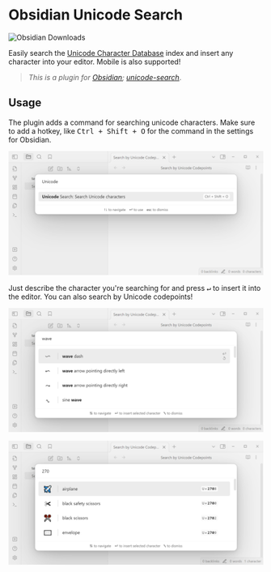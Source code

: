# Obsidian Unicode Search

![Obsidian Downloads](https://img.shields.io/badge/dynamic/json?label=downloads&query=%24%5B%22unicode-search%22%5D%5B%22downloads%22%5D&url=https%3A%2F%2Fraw.githubusercontent.com%2Fobsidianmd%2Fobsidian-releases%2Fmaster%2Fcommunity-plugin-stats.json&logo=obsidian&color=8b6cef&logoColor=8b6cef&labelColor=f1f2f3&logoWidth=20&style=for-the-badge)

Easily search the [Unicode Character Database](https://www.unicode.org/ucd/) index
and insert any character into your editor.
Mobile is also supported!

> *This is a plugin for [Obsidian](https://obsidian.md); [unicode-search](https://obsidian.md/plugins?id=unicode-search)*.

## Usage

The plugin adds a command for searching unicode characters.
Make sure to add a hotkey, like <kbd>Ctrl + Shift + O</kbd> for the command in the settings for Obsidian.


![Search command preview](./assets/command.png)

Just describe the character you're searching for
and press <kbd>↵</kbd> to insert it into the editor.
You can also search by Unicode codepoints!

![Search "wave" preview](./assets/search-wave.png)

![Search "270" preview](./assets/search-270.png)
